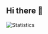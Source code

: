 ## Hi there 👋

<!--My research interests include *Computer Vision* and *Medical Image Segmentation*.-->

![Statistics](https://github-readme-stats.vercel.app/api?username=HUANGLIZI&theme=default)  

